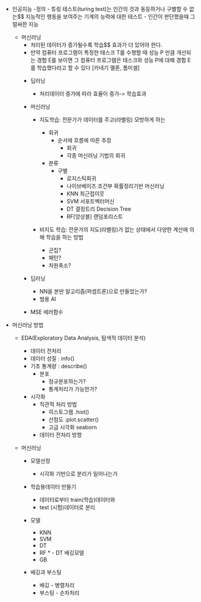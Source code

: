* 인공지능
    -정의
        - 튜링 테스트(turing test)는 인간의 것과 동등하거나 구별할 수 없는$$ 지능적인 행동을 보여주는 기계의 능력에 대한 테스트
        - 인간이 판단했을때 그럴싸한 지능
    * 머신러닝
        - 처리된 데이터가 증가될수록 학습$$ 효과가 더 있어야 한다.
        - 만약 컴퓨터 프로그램이 특정한 태스크 T를 수행할 때 성능 P 만큼 개선되는 경험 E를 보이면 그 컴퓨터 프로그램은 태스크와 성능 P에 대해 경험 E를 학습했다라고 할 수 있다 [카네기 멜론, 톰미셀]
        * 딥러닝
            - 처리데이터 증가에 따라 효율이 증가-> 학습효과

        * 머신러닝
            - 지도학습: 전문가가 데이터를 주고(라벨링) 모방하게 하는
                - 회귀
                    - 순서에 흐름에 따른 추정
                        - 회귀
                        - 각종 머신러닝 기법의 회귀 
                - 분류
                    - 구별
                        - 로지스틱회귀
                        - 나이브베이즈 조건부 확률정리기반 머신러닝
                        - KNN 최근접이웃
                        - SVM 서포트벡터머신
                        - DT 결정트리 Decision Tree
                        - RF[앙상블] 랜덤포리스트

            - 비지도 학습: 전문가의 지도(라벨링)가 없는 상태에서 다양한 계산에 의해 학습을 하는 방법
                - 군집?
                - 패턴?
                - 차원축소? 
        * 딥러닝
            - NN을 본딴 알고리즘(퍼셉트론)으로 만들었는가?
            - 범용 AI

        * MSE 에러함수

* 머신러닝 방법
    - EDA(Exploratory Data Analysis, 탐색적 데이터 분석)
        - 데이터 전처리
        - 데이터 성질 : info()
        - 기초 통계량 : describe()
            * 분포
                - 정규분포하는가?
                - 통계처리가 가능한가?
        - 시각화
            - 직관적 처리 방법
                - 히스토그램 .hist()
                - 산점도 .plot.scatter()
                - 고급 시각화 seaborn
            - 데이터 전처리 방향

    - 머신러닝
        - 모델선정
            - 시각화 기반으로 분리가 일어나는가
        - 학습용데이터 만들기
            - 데이터로부터 train(학습)데이터와
            - test (시험)데이터로 분리 
        - 모델
            - KNN
            - SVM
            - DT
            - RF * - DT 배깅모델
            - GB

        - 배깅과 부스팅
            - 배깅 - 병렬처리
            - 부스팅 - 순차처리
        

